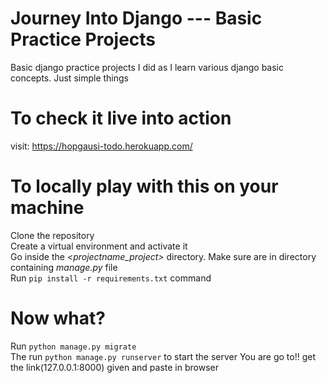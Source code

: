 # Journey Into Django --- Basic Practice Projects 
Basic django practice projects I did as I learn various django basic concepts. Just simple things

# To check it live into action
visit: https://hopgausi-todo.herokuapp.com/

# To locally play with this on your machine
Clone the repository\
Create a virtual environment and activate it\
Go inside the *<projectname_project>* directory. Make sure are in directory containing *manage.py* file\
Run `pip install -r requirements.txt` command
# Now what?
Run `python manage.py migrate`\
The run `python manage.py runserver` to start the server
You are go to!! get the link(127.0.0.1:8000) given and paste in browser

